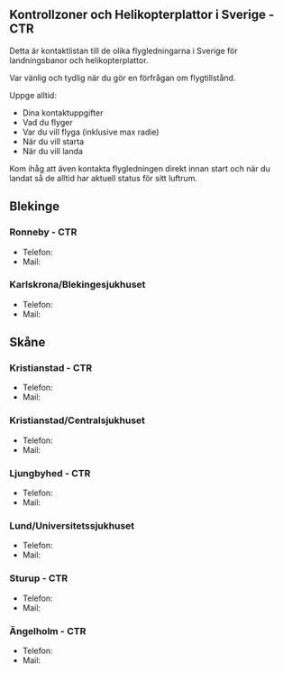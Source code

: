 ## Kontrollzoner och Helikopterplattor i Sverige - CTR

Detta är kontaktlistan till de olika flygledningarna i Sverige för landningsbanor och helikopterplattor.

Var vänlig och tydlig när du gör en förfrågan om flygtillstånd.

Uppge alltid:  
* Dina kontaktuppgifter
* Vad du flyger
* Var du vill flyga (inklusive max radie)
* När du vill starta
* När du vill landa

Kom ihåg att även kontakta flygledningen direkt innan start och när du landat så de alltid har aktuell status för sitt luftrum.

## Blekinge

### Ronneby - CTR
* Telefon:
* Mail:

### Karlskrona/Blekingesjukhuset
* Telefon:
* Mail:

## Skåne

### Kristianstad - CTR
* Telefon:
* Mail:

### Kristianstad/Centralsjukhuset
* Telefon:
* Mail:

### Ljungbyhed - CTR
* Telefon:
* Mail:

### Lund/Universitetssjukhuset
* Telefon:
* Mail:

### Sturup - CTR
* Telefon:
* Mail:

### Ängelholm - CTR
* Telefon:
* Mail:
